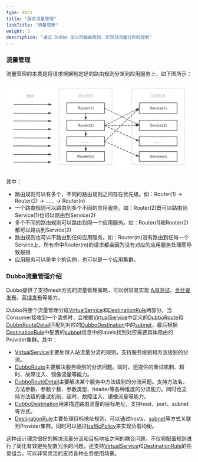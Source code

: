 ```yaml
---
type: docs
title: "服务流量管理"
linkTitle: "流量管理"
weight: 3
description: "通过 Dubbo 定义的路由规则，实现对流量分布的控制"
---
```


### 流量管理

流量管理的本质是将请求根据制定好的路由规则分发到应用服务上，如下图所示：

![What is traffic control](/imgs/v3/concepts/what-is-traffic-control.png)

其中：
+ 路由规则可以有多个，不同的路由规则之间存在优先级。如：Router(1) -> Router(2) -> …… -> Router(n)
+ 一个路由规则可以路由到多个不同的应用服务。如：Router(2)既可以路由到Service(1)也可以路由到Service(2)
+ 多个不同的路由规则可以路由到同一个应用服务。如：Router(1)和Router(2)都可以路由到Service(2)
+ 路由规则也可以不路由到任何应用服务。如：Router(m)没有路由到任何一个Service上，所有命中Router(m)的请求都会因为没有对应的应用服务处理而导致报错
+ 应用服务可以是单个的实例，也可以是一个应用集群。

### Dubbo流量管理介绍

Dubbo提供了支持mesh方式的流量管理策略，可以很容易实现 [A/B测试](../../examples/routing/ab-testing-deployment/)、[金丝雀发布](../../examples/routing/canary-deployment/)、[蓝绿发布](../../examples/routing/blue-green-deployment/)等能力。

Dubbo将整个流量管理分成[VirtualService](../../references/routers/virtualservice/)和[DestinationRule](../../references/routers/destination-rule/)两部分。当Consumer接收到一个请求时，会根据[VirtualService](../../references/routers/virtualservice/)中定义的[DubboRoute](../../references/routers/virtualservice/#dubboroute)和[DubboRouteDetail](../../references/routers/virtualservice/#dubboroutedetail)匹配到对应的[DubboDestination](../../references/routers/virtualservice/#dubbodestination)中的[subnet](../../references/routers/destination-rule/#subset)，最后根据[DestinationRule](../../references/routers/destination-rule/)中配置的[subnet](../../references/routers/destination-rule/#subset)信息中的labels找到对应需要具体路由的Provider集群。其中：

+ [VirtualService](../../references/routers/virtualservice/)主要处理入站流量分流的规则，支持服务级别和方法级别的分流。
+ [DubboRoute](../../references/routers/virtualservice/#dubboroute)主要解决服务级别的分流问题。同时，还提供的重试机制、超时、故障注入、镜像流量等能力。
+ [DubboRouteDetail](../../references/routers/virtualservice/#dubboroutedetail)主要解决某个服务中方法级别的分流问题。支持方法名、方法参数、参数个数、参数类型、header等各种维度的分流能力。同时也支持方法级的重试机制、超时、故障注入、镜像流量等能力。
+ [DubboDestination](../../references/routers/virtualservice/#dubbodestination)用来描述路由流量的目标地址，支持host、port、subnet等方式。
+ [DestinationRule](../../references/routers/destination-rule/)主要处理目标地址规则，可以通过hosts、[subnet](../../references/routers/destination-rule/#subset)等方式关联到Provider集群。同时可以通过[trafficPolicy](../../references/routers/destination-rule/#trafficpolicy)来实现负载均衡。



这种设计理念很好的解决流量分流和目标地址之间的耦合问题。不仅将配置规则进行了简化有效避免配置冗余的问题，还支持[VirtualService](../../references/routers/virtualservice/)和[DestinationRule](../../references/routers/destination-rule/)的任意组合，可以非常灵活的支持各种业务使用场景。